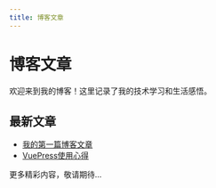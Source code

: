 ```yaml
---
title: 博客文章
---
```


# 博客文章

欢迎来到我的博客！这里记录了我的技术学习和生活感悟。

## 最新文章

- [我的第一篇博客文章](./article1.md)
- [VuePress使用心得](./article2.md)

更多精彩内容，敬请期待...